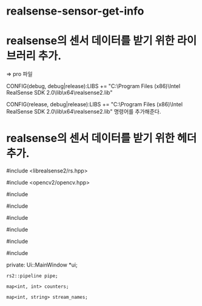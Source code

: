# realsense-sensor-get-info

# realsense의 센서 데이터를 받기 위한 라이브러리 추가.
=> pro 파일

CONFIG(debug, debug|release):LIBS += "C:\Program Files (x86)\Intel RealSense SDK 2.0\lib\x64\realsense2.lib"

CONFIG(release, debug|release):LIBS += "C:\Program Files (x86)\Intel RealSense SDK 2.0\lib\x64\realsense2.lib"
명령어를 추가해준다.

# realsense의 센서 데이터를 받기 위한 헤더 추가.

#include <librealsense2/rs.hpp>

#include <opencv2/opencv.hpp>

#include <QTimer>
  
#include <map>
  
#include <chrono>
  
#include <mutex>
  
#include <thread>
  
#include <string>
  
private:
    Ui::MainWindow *ui;
  
    rs2::pipeline pipe;
  
    map<int, int> counters;
  
    map<int, string> stream_names;
  
